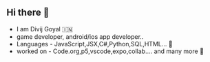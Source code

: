 ## Hi there 👋
- I am Divij Goyal 🇮🇳
- game developer, android/ios app developer.. 
- Languages - JavaScript,JSX,C#,Python,SQL,HTML... 🤖 
- worked on - Code.org,p5,vscode,expo,collab.... and many more 🚀


<!--
**DIVIJGOYAL7080/DIVIJGOYAL7080** is a ✨ _special_ ✨ repository because its `README.md` (this file) appears on your GitHub profile.

Here are some ideas to get you started:

- 🔭 I’m currently working on 
- 🌱 I’m currently learning ...
- 👯 I’m looking to collaborate on ...
- 🤔 I’m looking for help with ...
- 💬 Ask me about 
- 📫 How to reach me: through my social media handles 
- 😄 Pronouns: he/him

-->
